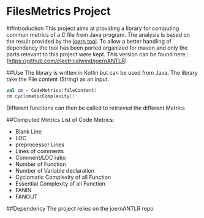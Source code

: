 # FilesMetrics Project

##Introduction
This project aims at providing a library for computing common metrics of a C file from Java program.
The analysis is based on the result provided by the [joern tool](https://github.com/fabsx00/joern).
To allow a better handling of dependancy the tool has been ported organized for maven and only the parts relevant to this project were kept.
This version can be found here : (https://github.com/electricalwind/joernANTLR)

##Use
The library is written in Kotlin but can be used from Java.
The library take the File content (String) as an input.
``` kotlin
val cm = CodeMetrics(fileContent)
cm.cyclomaticComplexity()
```
Different functions can then be called to retrieved the different Metrics

##Computed Metrics
 List of Code Metrics:
 * Blank Line
 * LOC
 * preprocessor Lines
 * Lines of comments
 * Comment/LOC ratio
 * Number of Function
 * Number of Variable declaration
 * Cyclomatic Complexity of all Function
 * Essential Complexity of all Function
 * FANIN
 * FANOUT

##Dependency
The project relies on the joernANTLR repo

